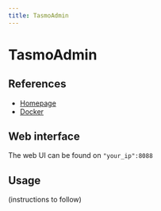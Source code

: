 ```yaml
---
title: TasmoAdmin
---
```

# TasmoAdmin
## References 
* [Homepage](https://github.com/arendst/Tasmota/wiki/TasmoAdmin)
* [Docker](https://hub.docker.com/r/raymondmm/tasmoadmin/)

## Web interface
The web UI can be found on `"your_ip":8088`

## Usage
(instructions to follow)